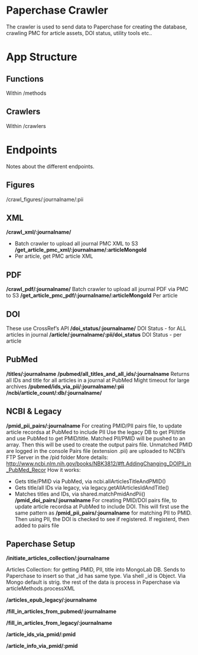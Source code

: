 Paperchase Crawler
========================
The crawler is used to send data to Paperchase for creating the database, crawling PMC for article assets, DOI status, utility tools etc..

App Structure
============
Functions
----
Within /methods

Crawlers
----
Within /crawlers

Endpoints
============
Notes about the different endpoints.

Figures
----
/crawl_figures/:journalname/:pii

XML
----
**/crawl_xml/:journalname/**
 - Batch crawler to upload all journal PMC XML to S3
**/get_article_pmc_xml/:journalname/:articleMongoId**
 - Per article, get PMC article XML

PDF
----
**/crawl_pdf/:journalname/**
Batch crawler to upload all journal PDF via PMC to S3
**/get_article_pmc_pdf/:journalname/:articleMongoId**
Per article

DOI
----
These use CrossRef’s API
**/doi_status/:journalname/**
DOI Status - for ALL articles in journal
**/article/:journalname/:pii/doi_status**
DOI Status - per article

PubMed
----
**/titles/:journalname**
**/pubmed/all_titles_and_all_ids/:journalname**
Returns all IDs and title for all articles in a journal at PubMed
Might timeout for large archives
**/pubmed/ids_via_pii/:journalname/:pii**
**/ncbi/article_count/:db/:journalname/**

NCBI & Legacy
----
**/pmid_pii_pairs/:journalname**
For creating PMID/PII pairs file, to update article recordsa at PubMed to include PII
Use the legacy DB to get PII/title and use PubMed to get PMID/title. Matched PII/PMID will be pushed to an array. Then this will be used to create the output pairs file. Unmatched PMID are logged in the console
Pairs file (extension .pii) are uploaded to NCBI’s FTP Server in the /pid folder
More details: http://www.ncbi.nlm.nih.gov/books/NBK3812/#ft.AddingChanging_DOIPII_in_PubMed_Recor
How it works:
 - Gets title/PMID via PubMed, via ncbi.allArticlesTitleAndPMID()
 - Gets title/all IDs via legacy, via legacy.getAllArticlesIdAndTitle()
 - Matches titles and IDs, via shared.matchPmidAndPii()
**/pmid_doi_pairs/:journalname**
For creating PMID/DOI pairs file, to update article recordsa at PubMed to include DOI. This will first use the same pattern as **/pmid_pii_pairs/:journalname** for matching PII to PMID. Then using PII, the DOI is checked to see if registered. If registerd, then added to pairs file

Paperchase Setup
----
**/initiate_articles_collection/:journalname**

Articles Collection: for getting PMID, PII, title into MongoLab DB. Sends to Paperchase to insert so that _id has same type. Via shell _id is Object. Via Mongo default is strig. the rest of the data is process in Paperchase via articleMethods.processXML

**/articles_epub_legacy/:journalname**

**/fill_in_articles_from_pubmed/:journalname**

**/fill_in_articles_from_legacy/:journalname**

**/article_ids_via_pmid/:pmid**

**/article_info_via_pmid/:pmid**

